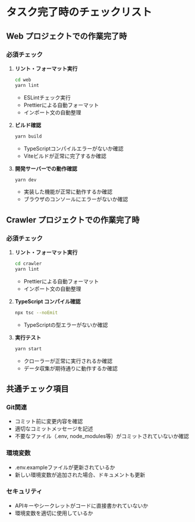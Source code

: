 # タスク完了時のチェックリスト

## Web プロジェクトでの作業完了時

### 必須チェック
1. **リント・フォーマット実行**
   ```bash
   cd web
   yarn lint
   ```
   - ESLintチェック実行
   - Prettierによる自動フォーマット
   - インポート文の自動整理

2. **ビルド確認**
   ```bash
   yarn build
   ```
   - TypeScriptコンパイルエラーがないか確認
   - Viteビルドが正常に完了するか確認

3. **開発サーバーでの動作確認**
   ```bash
   yarn dev
   ```
   - 実装した機能が正常に動作するか確認
   - ブラウザのコンソールにエラーがないか確認

## Crawler プロジェクトでの作業完了時

### 必須チェック
1. **リント・フォーマット実行**
   ```bash
   cd crawler
   yarn lint
   ```
   - Prettierによる自動フォーマット
   - インポート文の自動整理

2. **TypeScript コンパイル確認**
   ```bash
   npx tsc --noEmit
   ```
   - TypeScriptの型エラーがないか確認

3. **実行テスト**
   ```bash
   yarn start
   ```
   - クローラーが正常に実行されるか確認
   - データ収集が期待通りに動作するか確認

## 共通チェック項目

### Git関連
- コミット前に変更内容を確認
- 適切なコミットメッセージを記述
- 不要なファイル（.env, node_modules等）がコミットされていないか確認

### 環境変数
- .env.exampleファイルが更新されているか
- 新しい環境変数が追加された場合、ドキュメントも更新

### セキュリティ
- APIキーやシークレットがコードに直接書かれていないか
- 環境変数を適切に使用しているか